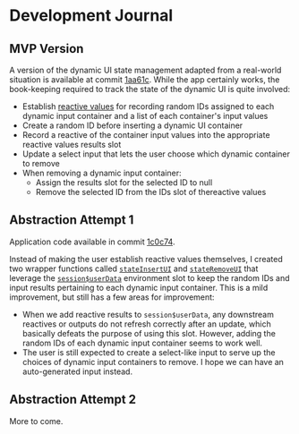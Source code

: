 # Development Journal

## MVP Version

A version of the dynamic UI state management adapted from a real-world situation is available at commit [1aa61c](https://github.com/rpodcast/dynamicui_state/blob/1aa61c5ee0511d47db03c111c5295920abda2ad9/app.R). While the app certainly works, the book-keeping required to track the state of the dynamic UI is quite involved:

* Establish [reactive values](https://shiny.rstudio.com/reference/shiny/1.7.3/reactivevalues) for recording random IDs assigned to each dynamic input container and a list of each container's input values
* Create a random ID before inserting a dynamic UI container
* Record a reactive of the container input values into the appropriate reactive values results slot
* Update a select input that lets the user choose which dynamic container to remove
* When removing a dynamic input container:
    + Assign the results slot for the selected ID to null
    + Remove the selected ID from the IDs slot of thereactive values

## Abstraction Attempt 1

Application code available in commit [1c0c74](https://github.com/rpodcast/dynamicui_state/tree/1c0c74e65aefc11293e085cd9d3bc5e9edff6269). 

Instead of making the user establish reactive values themselves, I created two wrapper functions called [`stateInsertUI`](https://github.com/rpodcast/dynamicui_state/blob/1c0c74e65aefc11293e085cd9d3bc5e9edff6269/R/state_utils.R#L1-L44) and [`stateRemoveUI`](https://github.com/rpodcast/dynamicui_state/blob/1c0c74e65aefc11293e085cd9d3bc5e9edff6269/R/state_utils.R#L46-L63) that leverage the [`session$userData`](https://shiny.rstudio.com/reference/shiny/1.7.3/session.html) environment slot to keep the random IDs and input results pertaining to each dynamic input container. This is a mild improvement, but still has a few areas for improvement:

* When we add reactive results to `session$userData`, any downstream reactives or outputs do not refresh correctly after an update, which basically defeats the purpose of using this slot. However, adding the random IDs of each dynamic input container seems to work well.
* The user is still expected to create a select-like input to serve up the choices of dynamic input containers to remove. I hope we can have an auto-generated input instead.
 

## Abstraction Attempt 2

More to come.
